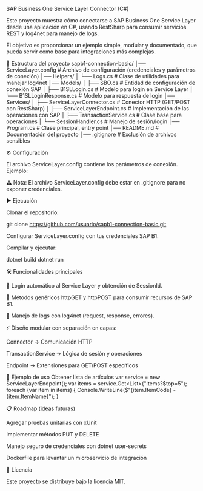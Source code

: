SAP Business One Service Layer Connector (C#)

Este proyecto muestra cómo conectarse a SAP Business One Service Layer desde una aplicación en C#, usando RestSharp para consumir servicios REST y log4net para manejo de logs.

El objetivo es proporcionar un ejemplo simple, modular y documentado, que pueda servir como base para integraciones más complejas.

📂 Estructura del proyecto
sapb1-connection-basic/
│── ServiceLayer.config       # Archivo de configuración (credenciales y parámetros de conexión)
│── Helpers/
│   └── Logs.cs                   # Clase de utilidades para manejar log4net
│── Models/
│   ├── SBO.cs                    # Entidad de configuración de conexión SAP
│   ├── B1SLLogin.cs              # Modelo para login en Service Layer
│   └── B1SLLoginResponse.cs      # Modelo para respuesta de login
│── Services/
│   ├── ServiceLayerConnector.cs  # Conector HTTP (GET/POST con RestSharp)
│   ├── ServiceLayerEndpoint.cs   # Implementación de las operaciones con SAP
│   ├── TransactionService.cs     # Clase base para operaciones
│   └── SessionHandler.cs         # Manejo de sesión/login
│── Program.cs                    # Clase principal, entry point
│── README.md                     # Documentación del proyecto
│── .gitignore                    # Exclusión de archivos sensibles

⚙️ Configuración

El archivo ServiceLayer.config contiene los parámetros de conexión.
Ejemplo:

<Connections>
  <SBO>
    <add key="SAP_SERVIDOR" value="servidor-sap" />
    <add key="SAP_BASE" value="SBODEMOCL" />
    <add key="SAP_TIPO_BASE" value="MSSQL2019" />
    <add key="SAP_DBUSUARIO" value="sa" />
    <add key="SAP_DBPASSWORD" value="password-db" />
    <add key="SAP_USUARIO" value="manager" />
    <add key="SAP_PASSWORD" value="password-sap" />
    <add key="SL_SCHEME" value="https" />
    <add key="SL_HOST" value="servidor-sap" />
    <add key="SL_PORT" value="50000" />
    <add key="SL_BASEPATH" value="b1s/v1/" />
  </SBO>
</Connections>


⚠️ Nota: El archivo ServiceLayer.config debe estar en .gitignore para no exponer credenciales.

▶️ Ejecución

Clonar el repositorio:

git clone https://github.com/usuario/sapb1-connection-basic.git


Configurar ServiceLayer.config con tus credenciales SAP B1.

Compilar y ejecutar:

dotnet build
dotnet run

🛠️ Funcionalidades principales

🔑 Login automático al Service Layer y obtención de SessionId.

📡 Métodos genéricos httpGET y httpPOST para consumir recursos de SAP B1.

📝 Manejo de logs con log4net (request, response, errores).

⚡ Diseño modular con separación en capas:

Connector → Comunicación HTTP

TransactionService → Lógica de sesión y operaciones

Endpoint → Extensiones para GET/POST específicos

📖 Ejemplo de uso
Obtener lista de artículos
var service = new ServiceLayerEndpoint();
var items = service.Get<List<Item>>("Items?$top=5");
foreach (var item in items)
{
    Console.WriteLine($"{item.ItemCode} - {item.ItemName}");
}

📋 Roadmap (ideas futuras)

 Agregar pruebas unitarias con xUnit

 Implementar métodos PUT y DELETE

 Manejo seguro de credenciales con dotnet user-secrets

 Dockerfile para levantar un microservicio de integración

📜 Licencia

Este proyecto se distribuye bajo la licencia MIT.
